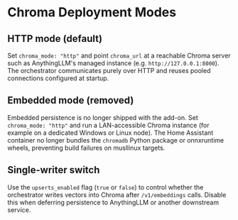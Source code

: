 # Chroma Deployment Modes

## HTTP mode (default)
Set `chroma_mode: "http"` and point `chroma_url` at a reachable Chroma server such as AnythingLLM's managed instance (e.g. `http://127.0.0.1:8000`). The orchestrator communicates purely over HTTP and reuses pooled connections configured at startup.

## Embedded mode (removed)
Embedded persistence is no longer shipped with the add-on. Set `chroma_mode: "http"` and run a LAN-accessible Chroma instance (for example on a dedicated Windows or Linux node). The Home Assistant container no longer bundles the `chromadb` Python package or onnxruntime wheels, preventing build failures on musllinux targets.

## Single-writer switch
Use the `upserts_enabled` flag (`true` or `false`) to control whether the orchestrator writes vectors into Chroma after `/v1/embeddings` calls. Disable this when deferring persistence to AnythingLLM or another downstream service.
